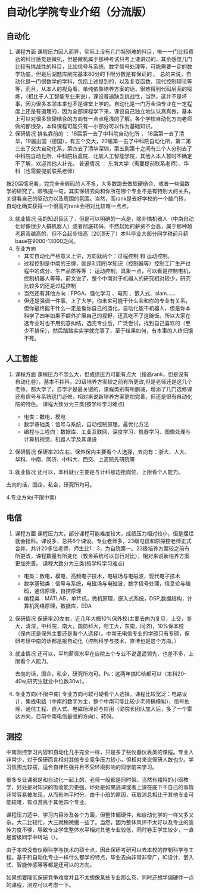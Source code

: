 # 自动化学院专业介绍（分流版）
## 自动化
1. 课程方面
课程压力因人而异，实际上没有几门特别难的科目，唯一一门比较费劲的科目感觉是微机，但是微机属于那种考试只考上课讲过的，其余感觉几门比较有挑战性的科目，比如信号与系统、数字信号处理等，可能需要一定的数学功底，但是后湖题库刷完基本80分的下限分数是有保证的 。 总的来说，自动化是一门很数学的学科，包括上述提到的，以及复变函数、现代控制理论等等，而且，从本人的视角看，单纯依靠培养方案的话，很难得到代码层面的锻炼，（相比于人工智能专业来说），课设普遍缺乏挑战性，当然，这并不是坏事，因为很多本领本来也不是课堂上学的。自动化是一门万金油专业在一定程度上还是有道理的，因为全部课程学下来，课设自己独立地认认真真做，基本上可以对很多软硬结合的方向有一点点粗浅的了解。各个学校自动化方向老师做的都很杂，本科课程可能只有一小部分可以作为基础知识。
2. 保研情况
排名靠前的 ： 16届第一去了中科院自动化所 ， 18届第一去了清华，19届出国（德国），有五个交大，20届第一去了中科院自动化所，第二第三去了交大自动化系，第四去了清华深圳，第五到第十之间有三个人分别去了中科院自动化所、中科院杭高院、北航人工智能学院，其他人本人暂时不确定不了解，欢迎其他人补充。
普遍情况 ： 东南大学（需要提前联系老师）、华科（也需要提前联系老师）

按20届情况看，完完全全转码的人不多，大多数跑去做软硬结合、或者一些偏数学的研究了。顺嘴提一句，其实保研去向和你所在哪个专业不是有特别大的关系，关键看自己的驱动力以及周围的氛围。当然，高rank是去好学校的一个敲门砖，自动化确实获得一个很高的rank会相对比较难一点点。

3. 就业情况
我的知识盲区了，但是可以明确的一点是，除非搞机器人（中南自动化好像很少人搞机器人）或者彻底转码，不然起始的薪资不会高，属于那种越老薪资越高的，但不会起步很高（20顶天了）本科毕业大部分同学税前月薪base在9000-13000之间。
4. 专业方向
	- 其实自动化严格意义上讲，方向就两个：过程控制 和 运动控制。
	- 过程控制是中南的王牌，就是利用所学知识（控制器等）控制工厂生产过程中的成分、生产品质等等 ； 运动控制，具象一点，可以看是控制电机，控制机器人等等。前文说了，整个中南对于机器人的研究相对较少，研究比较多的还是过程控制
	- 当然还有其他方向：FPGA、强化学习 、电网 、嵌入式、slam......
	- 但还是强调一件事，上了大学，你未来可能干什么会和你的专业有关系，但你最终能干什么一定是看你自己的造化，自动化能干机器人，但是你本科学了四年如果不额外扩展自己的视野，还真吃不了这碗饭。所以大家在选专业时也不用刻意纠结，选完专业后，广泛尝试，找到自己喜欢的（至少不排斥），然后踏踏实实学就完事了，至于结果如何，有本事的人终归饿不死。

## 人工智能
1. 课程方面
课程压力不怎么大，但成绩压力可能有点大（指高rank，但是没有自动化卷），基本不挂科。23级培养方案较之前有所更改,但是老师还是这几个老师，都大学了，自学才是最关键的，课程类别有所删减，增添了几门选修课还有信号与系统这门必修，相对来说新培养方案更加完善，但还是很有自动化院的特色。
课程大致分为三类(按学科学习难点)
	- 电类：数电，模电
	- 数学基础类：信号与系统，自动控制原理，最优化方法
	- 编程与工程向：数据库、工业互联网、深度学习、机器学习、图像处理与计算机视觉、机器人学及其课设

2. 保研情况
保研率20左右，保外保内主要看个人选择，去向有：浙大、人大、华科、中南、同济、中科大、西交、上高院先研院等

3. 就业情况
还可以，本科就业主要是与计科那边抢岗位，上限看个人能力。
   
去向的话，国企，私企，研究所均可。

4.专业方向(不限中南)

## 电信
1. 课程方面
课程压力大，部分课程可能难度较大，成绩压力相对较小，但是摆烂就会挂科。课设多，总共6个课设。专业老师多，23级电信和原探控老师正式合并，共计20多位老师，师生比1：3，为自院第一。23级培养方案较之前有所更改，课程数量有所变化（教务系统可以自行对比），相对来说新培养方案更加完善。
课程大致分为三类(按学科学习难点)

	- 电类：数电，模电，高频电子技术，电磁场与电磁波，现代电子技术
	- 数学基础类：信号与系统，电磁场与电磁波，数字信号处理，信息论与编码，通信原理，自控原理
	- 编程类：MATLAB，单片机，微机原理，嵌入式系统，DSP,数据结构，计算机网络原理，数据库，EDA

3. 保研情况
保研率20左右，近几年大概10%保外校(主要去向为复旦，上交，浙大，清深，中科院，南大，国防科大，哈工大，东南，同济)，10%保本校（保内还是保外主要还是看个人选择）。中南无电信专业的学硕只有专硕，保研考研中南的话都是报自动化（控制科学与技术，直博也是这个方向。）

4. 就业情况
     还可以，平均薪资水平在自院五个专业不说遥遥领先，也差不多，上限看个人能力。
   
     去向的话，国企，私企，研究所均可。Ps：这两年搞IC给都可以（本科20-40w,研究生就业中位数30w）。

5. 专业方向(不限中南)
     专业方向可软可硬看个人选择，课程比较宽泛：电路设计、集成电路（中南的数字为主，整个中南可能比较少老师搞模拟）、信号处理、通信工程、嵌入式、电磁场理论与应用（梁院长团队加入后，多了一个雷达方向，目前中南电信最强的方向）、转码。

## 测控
中南测控学习内容和自动化几乎完全一样，只是多了些仪器仪表类的课程。专业人非常少，对于保研而言相对其他专业竞争压力较小，但相对来说保研人数也少。学习氛围比较摆，适合自律性强并且不受环境影响的同学前来学习。

很多专业课都是和自动化一起上的，老师一般都是同时带。当然有独特的小班教学，好处是对知识的吸收能力更强，坏处是如果逃课或者上课在底下干自己的事情非常容易被发现，从而影响平时分。由于小班的原因，获取消息相比于其他专业可能较难，有点游离于其他四个专业。

课程压力适中，学习内容涉及各个方面，但整体偏硬件，和自动化学的一样又多又杂。大二比较忙，大三就稍微缓一些了。当然，因为整体风评不太好以及专业的宣传力度不够，导致专业学生整体水平相对其他专业较低，同时卷王学生较少，一直是留级同学中转站（）。

由于本校没有仪器科学与技术的硕士点，因此保研考研可以去本校的控制科学与工程。基于和自动化专业一样什么都学的特点，毕业去向非常非常广，IC设计、嵌入式、智能传感等等都是还可以的方向。

如果想要降低保研竞争难度并且不太想像某些专业那么卷，同时还想学偏硬件一点的课程，测控可以考虑一下。

